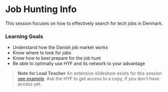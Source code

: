 # Job Hunting Info

This session focuses on how to effectively search for tech jobs in Denmark.

### Learning Goals

- Understand how the Danish job market works
- Know where to look for jobs
- Know how to best prepare for the job hunt
- Be able to optimally use HYF and its network to your advantage

> **Note for Lead Teacher** An extensive slideshow exists for this session [see example](https://docs.google.com/presentation/d/1dfqgw4TaDgQ4Z19EBryDU4lrkn5hPi9lF4Z00-f3_9g/edit?usp=drive_link). Ask the HYF to get access to a copy, if you don't have access yet.
